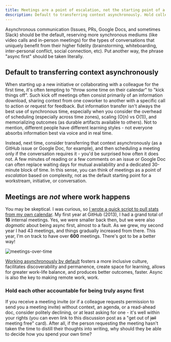 ```yaml
---
title: Meetings are a point of escalation, not the starting point of a conversation
description: Default to transferring context asynchronously. Hold colleagues accountable for being async first. If you receive a meeting invite without context, an agenda, or a read-ahead doc, consider politely declining.
---
```


Asynchronous communication (Issues, PRs, Google Docs, and sometimes Slack) should be the default, reserving more synchronous mediums (like video calls and in-person meetings) for the types of conversations that uniquely benefit from their higher fidelity (brainstorming, whiteboarding, inter-personal conflict, social connection, etc). Put another way, the phrase "async first" should be taken literally.

## Default to transferring context asynchronously

When starting up a new initiative or collaborating with a colleague for the first time, it's often tempting to "throw some time on their calendar" to "kick things off". Such kick off meetings often consist primarily of an information download, sharing context from one coworker to another with a specific call to action or request for feedback. But information transfer isn't always the best use of synchronous time, especially when you consider the overhead of scheduling (especially across time zones), scaling (O(n) vs O(1)), and memorializing outcomes (as durable artifacts available to others). Not to mention, different people have different learning styles - not everyone absorbs information best via voice and in real time.

Instead, next time, consider transferring that context asynchronously (as a GitHub issue or Google Doc, for example), and then scheduling a meeting only if the conversation requires it - you'd be surprised how often it does not. A few minutes of reading or a few comments on an issue or Google Doc can often replace waiting days for mutual availability and a dedicated 30-minute block of time. In this sense, you can think of meetings as a point of *escalation* based on complexity, not as the default starting point for a workstream, initiative, or conversation.

## Meetings are *not* where work happens

You may be skeptical. I was curious, so [I wrote a quick script to pull stats from my own calendar](https://github.com/benbalter/gmail-and-google-calendar-stats). My first year at GitHub (2013), I had a grand total of **16** internal meetings. Yes, we were smaller back then, but we were also *dogmatic* about being async first, almost to a fault. As we grew, my second year I had 43 meetings, and things gradually increased from there. This year, I'm on track to have over **600** meetings. There's got to be a better way!

![meetings-over-time](https://user-images.githubusercontent.com/282759/233466397-ff9737ce-7b51-45c1-a643-88a00bbce4cf.png)

[Working asynchronously by default](https://ben.balter.com/2022/03/17/why-async/#benefits-of-working-asynchronously) fosters a more inclusive culture, facilitates discoverability and permanence, create space for learning, allows for greater work-life balance, and produces better outcomes, faster. Async is also the key to making remote work, work.

### Hold each other accountable for being truly async first

If you receive a meeting invite (or if a colleague requests permission to send you a meeting invite) without context, an agenda, or a read-ahead doc, consider politely declining, or at least asking for one - it's well within your rights (you can even link to this discussion post as a "get out of ~~jail~~ meeting free" card). After all, if the person requesting the meeting hasn't taken the time to distill their thoughts into writing, why should they be able to decide how you spend your own time?
